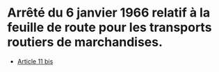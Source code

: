 # Arrêté du 6 janvier 1966 relatif à la feuille de route pour les transports routiers de marchandises.

- [Article 11 bis](article-11-bis.md)
